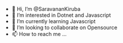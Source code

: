 - 👋 Hi, I’m @SaravananKiruba
- 👀 I’m interested in Dotnet and Javascript
- 🌱 I’m currently learning Javascript
- 💞️ I’m looking to collaborate on Opensource
- 📫 How to reach me ...

<!---
SaravananKiruba/SaravananKiruba is a ✨ special ✨ repository because its `README.md` (this file) appears on your GitHub profile.
You can click the Preview link to take a look at your changes.
--->
